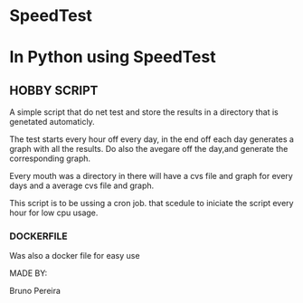 # SpeedTest

# In Python using SpeedTest

## HOBBY SCRIPT

A simple script that do net test and store the results in a directory that is genetated automaticly.

The test starts every hour off every day, in the end off each day generates a graph with all the results. Do also the avegare off the day,and generate the corresponding graph.

Every mouth was a directory in there will have a cvs file and graph for every days and a average cvs file and graph.

This script is to be ussing a cron job. that scedule to iniciate the script every hour for low cpu usage.



### DOCKERFILE

Was also a docker file for easy use

MADE BY:

Bruno Pereira


